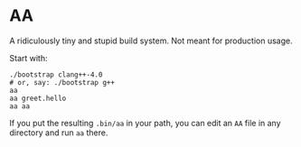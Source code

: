 # AA

A ridiculously tiny and stupid build system.  Not meant for production usage.

Start with:

```shell
./bootstrap clang++-4.0
# or, say: ./bootstrap g++
aa
aa greet.hello
aa aa
```

If you put the resulting `.bin/aa` in your path, you can edit an `AA` file in
any directory and run `aa` there.
